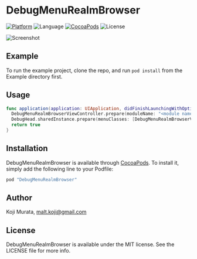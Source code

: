 # DebugMenuRealmBrowser

[![Platform](https://img.shields.io/cocoapods/p/DebugMenuRealmBrowser.svg?style=flat)](http://cocoapods.org/pods/DebugMenuRealmBrowser)
![Language](https://img.shields.io/badge/language-Swift%203.0-orange.svg)
[![CocoaPods](https://img.shields.io/cocoapods/v/DebugMenuRealmBrowser.svg?style=flat)](http://cocoapods.org/pods/DebugMenuRealmBrowser)
![License](https://img.shields.io/github/license/malt03/DebugMenuRealmBrowser.svg?style=flat)

![Screenshot](https://raw.githubusercontent.com/malt03/DebugMenuRealmBrowser/master/Screenshot.gif)

## Example

To run the example project, clone the repo, and run `pod install` from the Example directory first.

## Usage

```swift
func application(application: UIApplication, didFinishLaunchingWithOptions launchOptions: [NSObject: AnyObject]?) -> Bool {
  DebugMenuRealmBrowserViewController.prepare(moduleName: "<module name>")
  DebugHead.sharedInstance.prepare(menuClasses: [DebugMenuRealmBrowserViewController.self])
  return true
}
```

## Installation

DebugMenuRealmBrowser is available through [CocoaPods](http://cocoapods.org). To install
it, simply add the following line to your Podfile:

```ruby
pod "DebugMenuRealmBrowser"
```

## Author

Koji Murata, malt.koji@gmail.com

## License

DebugMenuRealmBrowser is available under the MIT license. See the LICENSE file for more info.

